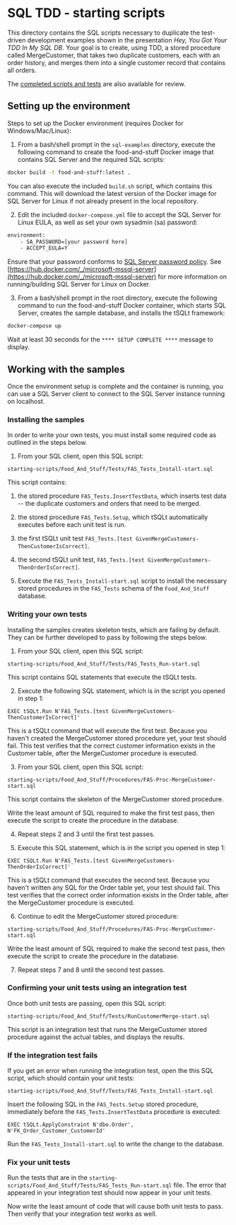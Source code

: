 # SQL TDD - starting scripts

This directory contains the SQL scripts necessary to duplicate the test-driven development examples shown in the presentation *Hey, You Got Your TDD In My SQL DB*. Your goal is to create, using TDD, a stored procedure called MergeCustomer, that takes two duplicate customers, each with an order history, and merges them into a single customer record that contains all orders.

The [completed scripts and tests](../completed-scripts/readme.md) are also available for review.

## Setting up the environment
Steps to set up the Docker environment (requires Docker for Windows/Mac/Linux):

1. From a bash/shell prompt in the `sql-examples` directory, execute the following command to create the food-and-stuff Docker image that contains SQL Server and the required SQL scripts:

  ```sh
  docker build -t food-and-stuff:latest . 
  ```
 You can also execute the included `build.sh` script, which contains this command. This will download the latest version of the Docker image for SQL Server for Linux if not already present in the local repository.

2. Edit the included `docker-compose.yml` file to accept the SQL Server for Linux EULA, as well as set your own sysadmin (sa) password:

  ```sh
  environment: 
      - SA_PASSWORD=[your password here]
      - ACCEPT_EULA=Y
  ```  

  Ensure that your password conforms to [SQL Server password policy](https://docs.microsoft.com/en-us/sql/relational-databases/security/password-policy). See [https://hub.docker.com/_/microsoft-mssql-server](https://hub.docker.com/_/microsoft-mssql-server) for more information on running/building SQL Server for Linux on Docker.
 
3. From a bash/shell prompt in the root directory, execute the following command to run the food-and-stuff Docker container, which starts SQL Server, creates the sample database, and installs the tSQLt framework:

  ```sh
  docker-compose up
  ```
  
 Wait at least 30 seconds for the `**** SETUP COMPLETE ****` message to display.

## Working with the samples
Once the environment setup is complete and the container is running, you can use a SQL Server client to connect to the SQL Server instance running on localhost.

### Installing the samples
In order to write your own tests, you must install some required code as outlined in the steps below. 

1. From your SQL client, open this SQL script:

  `starting-scripts/Food_And_Stuff/Tests/FAS_Tests_Install-start.sql`
  
  This script contains:
  1. the stored procedure `FAS_Tests.InsertTestData`, which inserts test data -- the duplicate customers and orders that need to be merged.
  2. the stored procedure `FAS_Tests.Setup`, which tSQLt automatically executes before each unit test is run.
  3. the first tSQLt unit test `FAS_Tests.[test GivenMergeCustomers-ThenCustomerIsCorrect]`.
  4. the second tSQLt unit test, `FAS_Tests.[test GivenMergeCustomers-ThenOrderIsCorrect]`.

2. Execute the `FAS_Tests_Install-start.sql` script to install the necessary stored procedures in the `FAS_Tests` schema of the `Food_And_Stuff` database.

### Writing your own tests
Installing the samples creates skeleton tests, which are failing by default. They can be further developed to pass by following the steps below.

1. From your SQL client, open this SQL script:

  `starting-scripts/Food_And_Stuff/Tests/FAS_Tests_Run-start.sql`
  
  This script contains SQL statements that execute the tSQLt tests.
  
2. Execute the following SQL statement, which is in the script you opened in step 1:

  `EXEC tSQLt.Run N'FAS_Tests.[test GivenMergeCustomers-ThenCustomerIsCorrect]'`
  
  This is a tSQLt command that will execute the first test. Because you haven't created the MergeCustomer stored procedure yet, your test should fail. This test verifies that the correct customer information exists in the Customer table, after the MergeCustomer procedure is executed.
  
3. From your SQL client, open this SQL script:

  `starting-scripts/Food_And_Stuff/Procedures/FAS-Proc-MergeCustomer-start.sql`
  
  This script contains the skeleton of the MergeCustomer stored procedure.

  Write the least amount of SQL required to make the first test pass, then execute the script to create the procedure in the database.
  
4. Repeat steps 2 and 3 until the first test passes.

5. Execute this SQL statement, which is in the script you opened in step 1:

  `EXEC tSQLt.Run N'FAS_Tests.[test GivenMergeCustomers-ThenOrderIsCorrect]'`
  
  This is a tSQLt command that executes the second test. Because you haven't written any SQL for the Order table yet, your test should fail. This test verifies that the correct order information exists in the Order table, after the MergeCustomer procedure is executed.

6. Continue to edit the MergeCustomer stored procedure:

  `starting-scripts/Food_And_Stuff/Procedures/FAS-Proc-MergeCustomer-start.sql`
  
  Write the least amount of SQL required to make the second test pass, then execute the script to create the procedure in the database.
  
7. Repeat steps 7 and 8 until the second test passes.

### Confirming your unit tests using an integration test
Once both unit tests are passing, open this SQL script:

  `starting-scripts/Food_And_Stuff/Tests/RunCustomerMerge-start.sql`

This script is an integration test that runs the MergeCustomer stored procedure against the actual tables, and displays the results.

### If the integration test fails
If you get an error when running the integration test, open the this SQL script, which should contain your unit tests:

  `starting-scripts/Food_And_Stuff/Tests/FAS_Tests_Install-start.sql`

Insert the following SQL in the `FAS_Tests.Setup` stored procedure, immediately before the `FAS_Tests.InsertTestData` procedure is executed:

  `EXEC tSQLt.ApplyConstraint N'dbo.Order', N'FK_Order_Customer_CustomerId'`

Run the `FAS_Tests_Install-start.sql` to write the change to the database.

### Fix your unit tests
Run the tests that are in the `starting-scripts/Food_And_Stuff/Tests/FAS_Tests_Run-start.sql` file. The error that appeared in your integration test should now appear in your unit tests.

Now write the least amount of code that will cause both unit tests to pass. Then verify that your integration test works as well.